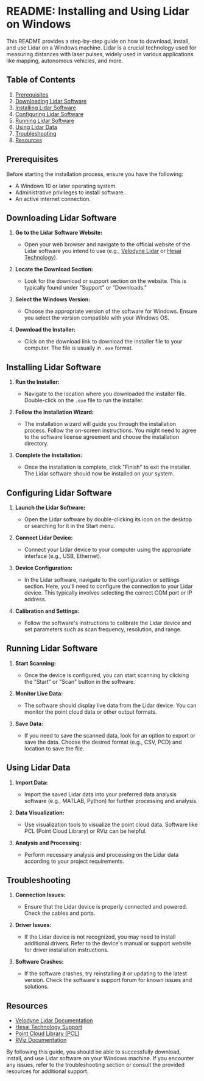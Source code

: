 # README: Installing and Using Lidar on Windows

This README provides a step-by-step guide on how to download, install, and use Lidar on a Windows machine. Lidar is a crucial technology used for measuring distances with laser pulses, widely used in various applications like mapping, autonomous vehicles, and more.

## Table of Contents
1. [Prerequisites](#prerequisites)
2. [Downloading Lidar Software](#downloading-lidar-software)
3. [Installing Lidar Software](#installing-lidar-software)
4. [Configuring Lidar Software](#configuring-lidar-software)
5. [Running Lidar Software](#running-lidar-software)
6. [Using Lidar Data](#using-lidar-data)
7. [Troubleshooting](#troubleshooting)
8. [Resources](#resources)

## Prerequisites

Before starting the installation process, ensure you have the following:

- A Windows 10 or later operating system.
- Administrative privileges to install software.
- An active internet connection.

## Downloading Lidar Software

1. **Go to the Lidar Software Website:**
   - Open your web browser and navigate to the official website of the Lidar software you intend to use (e.g., [Velodyne Lidar](https://velodynelidar.com/) or [Hesai Technology](https://www.hesaitech.com/)).

2. **Locate the Download Section:**
   - Look for the download or support section on the website. This is typically found under "Support" or "Downloads."

3. **Select the Windows Version:**
   - Choose the appropriate version of the software for Windows. Ensure you select the version compatible with your Windows OS.

4. **Download the Installer:**
   - Click on the download link to download the installer file to your computer. The file is usually in `.exe` format.

## Installing Lidar Software

1. **Run the Installer:**
   - Navigate to the location where you downloaded the installer file. Double-click on the `.exe` file to run the installer.

2. **Follow the Installation Wizard:**
   - The installation wizard will guide you through the installation process. Follow the on-screen instructions. You might need to agree to the software license agreement and choose the installation directory.

3. **Complete the Installation:**
   - Once the installation is complete, click "Finish" to exit the installer. The Lidar software should now be installed on your system.

## Configuring Lidar Software

1. **Launch the Lidar Software:**
   - Open the Lidar software by double-clicking its icon on the desktop or searching for it in the Start menu.

2. **Connect Lidar Device:**
   - Connect your Lidar device to your computer using the appropriate interface (e.g., USB, Ethernet).

3. **Device Configuration:**
   - In the Lidar software, navigate to the configuration or settings section. Here, you'll need to configure the connection to your Lidar device. This typically involves selecting the correct COM port or IP address.

4. **Calibration and Settings:**
   - Follow the software's instructions to calibrate the Lidar device and set parameters such as scan frequency, resolution, and range.

## Running Lidar Software

1. **Start Scanning:**
   - Once the device is configured, you can start scanning by clicking the "Start" or "Scan" button in the software.

2. **Monitor Live Data:**
   - The software should display live data from the Lidar device. You can monitor the point cloud data or other output formats.

3. **Save Data:**
   - If you need to save the scanned data, look for an option to export or save the data. Choose the desired format (e.g., CSV, PCD) and location to save the file.

## Using Lidar Data

1. **Import Data:**
   - Import the saved Lidar data into your preferred data analysis software (e.g., MATLAB, Python) for further processing and analysis.

2. **Data Visualization:**
   - Use visualization tools to visualize the point cloud data. Software like PCL (Point Cloud Library) or RViz can be helpful.

3. **Analysis and Processing:**
   - Perform necessary analysis and processing on the Lidar data according to your project requirements.

## Troubleshooting

1. **Connection Issues:**
   - Ensure that the Lidar device is properly connected and powered. Check the cables and ports.

2. **Driver Issues:**
   - If the Lidar device is not recognized, you may need to install additional drivers. Refer to the device's manual or support website for driver installation instructions.

3. **Software Crashes:**
   - If the software crashes, try reinstalling it or updating to the latest version. Check the software's support forum for known issues and solutions.

## Resources

- [Velodyne Lidar Documentation](https://velodynelidar.com/support/documentation/)
- [Hesai Technology Support](https://www.hesaitech.com/support)
- [Point Cloud Library (PCL)](http://pointclouds.org/)
- [RViz Documentation](http://wiki.ros.org/rviz)

By following this guide, you should be able to successfully download, install, and use Lidar software on your Windows machine. If you encounter any issues, refer to the troubleshooting section or consult the provided resources for additional support.
